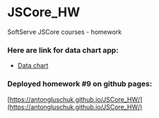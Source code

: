 # JSCore_HW
SoftServe JSCore courses - homework 

### Here are link for data chart app:
* [Data chart](https://github.com/AntonGluschuk/JSCore_HW/blob/master/data_chart_app/main.js)


### Deployed homework #9 on github pages:
[https://antongluschuk.github.io/JSCore_HW/](https://antongluschuk.github.io/JSCore_HW/)
